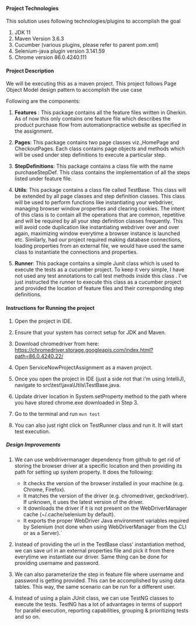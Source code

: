 #### **Project Technologies**

This solution uses following technologies/plugins to accomplish the goal
1) JDK 11
2) Maven Version 3.6.3
3) Cucumber (various plugins, please refer to parent pom.xml)
4) Selenium-java plugin version 3.141.59
5) Chrome version 86.0.4240.111

#### **Project Description**

We will be executing this as a maven project. This project follows Page Object Model design pattern to accomplish the use case

Following are the components:

1) **Features** : This package contains all the feature files written in Gherkin. As of now this only contains
one feature file which describes the product purchase flow from automationpractice website as specified in the assignment.

2) **Pages**: This package contains two page classes viz.,HomePage and CheckoutPages. Each class contains page objects
and methods which will be used under step definitions to execute a particular step.

3) **StepDefinitions**: This package contains a class file with the name purchaseStepDef. This class contains
the implementation of all the steps listed under feature file.

4) **Utils**: This package contains a class file called TestBase. This class will be extended by all page classes and step definition classes.
This class will be used to perform functions like instantiating your webdriver, managing browser window properties and clearing cookies.
The intent of this class is to contain all the operations that are common, repetitive and will be required
by all your step definition classes frequently. This will avoid code duplication like instantiating webdriver 
over and over again, maximizing window everytime a browser instance is launched etc.
Similarly, had our project required making database connections, loading properties from an external file, we would
have used the same class to instantiate the connections and properties. 

5) **Runner**: This package contains a simple Junit class which is used to execute the tests as a cucumber project. To keep it very simple,
 I have not used any test annotations to call test methods inside this class . I've just instructed the runner to execute this 
 class as a cucumber project and provided the location of feature files and their corresponding step definitions.


#### **Instructions for Running the project**
 
1) Open the project in IDE.

2) Ensure that your system has correct setup for JDK and Maven.

3) Download chromedriver from here: https://chromedriver.storage.googleapis.com/index.html?path=86.0.4240.22/

4) Open ServiceNowProjectAssignment as a maven project.

5) Once you open the project in IDE (just a side not that i'm using IntelliJ), navigate to src\test\java\Utils\TestBase.java.

6) Update driver location in System.setProperty method to the path where you have stored chrome.exe downloaded in Step 3.  

7) Go to the terminal and run `mvn test`

8) You can also just right click on TestRunner class and run it. It will start test execution.

##### **Design Improvements**
1) We can use webdrivermanager dependency from github to get rid of storing the browser driver
at a specific location and then providing its path for setting up system property. It does the following:
    - It checks the version of the browser installed in your machine (e.g. Chrome, Firefox).
    - It matches the version of the driver (e.g. chromedriver, geckodriver). If unknown, it uses the latest version of the driver.
    - It downloads the driver if it is not present on the WebDriverManager cache (~/.cache/selenium by default).
    - It exports the proper WebDriver Java environment variables required by Selenium (not done when using WebDriverManager from the CLI or as a Server).`

2) Instead of providing the url in the TestBase class' instantiation method, we can save url 
in an external properties file and pick it from there everytime we instantiate our driver. Same thing
can be done for providing username and password.

3) We can also parameterize the step in feature file where username and password is getting provided.
This can be accomplished by using data tables. This way, the same scenario can be run for a different
user.

4) Instead of using a plain JUnit class, we can use TestNG classes to execute the tests.
TestNG has a lot of advantages in terms of support for parallel execution, reporting capabilities, 
grouping & prioritizing tests and so on.
